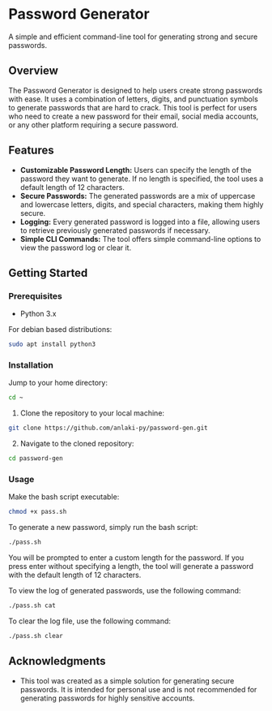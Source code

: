 # Password Generator

A simple and efficient command-line tool for generating strong and secure passwords.

## Overview

The Password Generator is designed to help users create strong passwords with ease. It uses a combination of letters, digits, and punctuation symbols to generate passwords that are hard to crack. This tool is perfect for users who need to create a new password for their email, social media accounts, or any other platform requiring a secure password.

## Features

- **Customizable Password Length:** Users can specify the length of the password they want to generate. If no length is specified, the tool uses a default length of 12 characters.
- **Secure Passwords:** The generated passwords are a mix of uppercase and lowercase letters, digits, and special characters, making them highly secure.
- **Logging:** Every generated password is logged into a file, allowing users to retrieve previously generated passwords if necessary.
- **Simple CLI Commands:** The tool offers simple command-line options to view the password log or clear it.

## Getting Started

### Prerequisites

- Python 3.x

For debian based distributions:

```bash
sudo apt install python3
```


### Installation

Jump to your home directory:

```bash
cd ~
```

1. Clone the repository to your local machine:
```bash
git clone https://github.com/anlaki-py/password-gen.git
```

2. Navigate to the cloned repository:
```bash
cd password-gen
```

### Usage

Make the bash script executable:

```bash
chmod +x pass.sh
```

To generate a new password, simply run the bash script:

```bash
./pass.sh
```

You will be prompted to enter a custom length for the password. If you press enter without specifying a length, the tool will generate a password with the default length of 12 characters.

To view the log of generated passwords, use the following command:

```bash
./pass.sh cat
```

To clear the log file, use the following command:

```bash
./pass.sh clear
```

## Acknowledgments

- This tool was created as a simple solution for generating secure passwords. It is intended for personal use and is not recommended for generating passwords for highly sensitive accounts.
